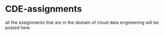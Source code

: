 # CDE-assignments
all the assignments that are in the domain of cloud data engineering will be posted here
